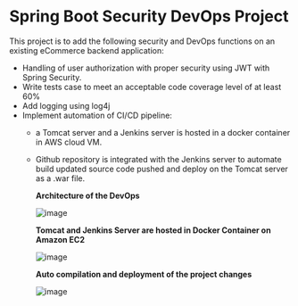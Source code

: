 # Spring Boot Security DevOps Project

This project is to add the following security and DevOps functions on an existing eCommerce backend application:
* Handling of user authorization with proper security using JWT with Spring Security.
* Write tests case to meet an acceptable code coverage level of at least 60%
* Add logging using log4j
* Implement automation of CI/CD pipeline:
    * a Tomcat server and a Jenkins server is hosted in a docker container in AWS cloud VM. 
    * Github repository is integrated with the Jenkins server to automate build updated source code pushed and deploy on the Tomcat server as a .war file.
      
      **Architecture of the DevOps**
      
      ![image](https://user-images.githubusercontent.com/23166741/233114652-17ed3e0f-d35f-42f3-afc9-206398f33fc7.png)
      
      **Tomcat and Jenkins Server are hosted in Docker Container on Amazon EC2**
      
      ![image](https://user-images.githubusercontent.com/23166741/233115676-ba060a02-21a3-4506-be87-c7c866b4edc5.png)
      
      **Auto compilation and deployment of the project changes**
      
      ![image](https://user-images.githubusercontent.com/23166741/233116165-bc74eef0-acef-4ee8-b110-728b854fa645.png)
